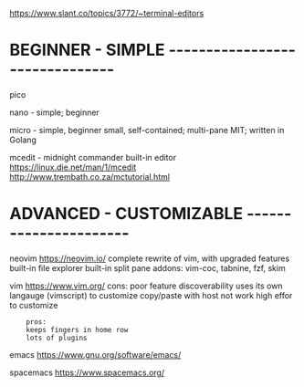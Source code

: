 https://www.slant.co/topics/3772/~terminal-editors



# BEGINNER - SIMPLE  -------------------------------

pico

nano - simple; beginner

micro - simple, beginner
        small, self-contained;  multi-pane
        MIT; written in Golang

mcedit - midnight commander built-in editor
        https://linux.die.net/man/1/mcedit
        http://www.trembath.co.za/mctutorial.html




# ADVANCED - CUSTOMIZABLE ----------------------


neovim https://neovim.io/
        complete rewrite of vim, with upgraded features
        built-in file explorer
        built-in split pane
        addons: vim-coc, tabnine, fzf, skim

vim     https://www.vim.org/
        cons:
        poor feature discoverability
        uses its own langauge (vimscript) to customize
        copy/paste with host not work
        high effor to customize
        
        pros:
        keeps fingers in home row
        lots of plugins

emacs   https://www.gnu.org/software/emacs/

spacemacs  https://www.spacemacs.org/
